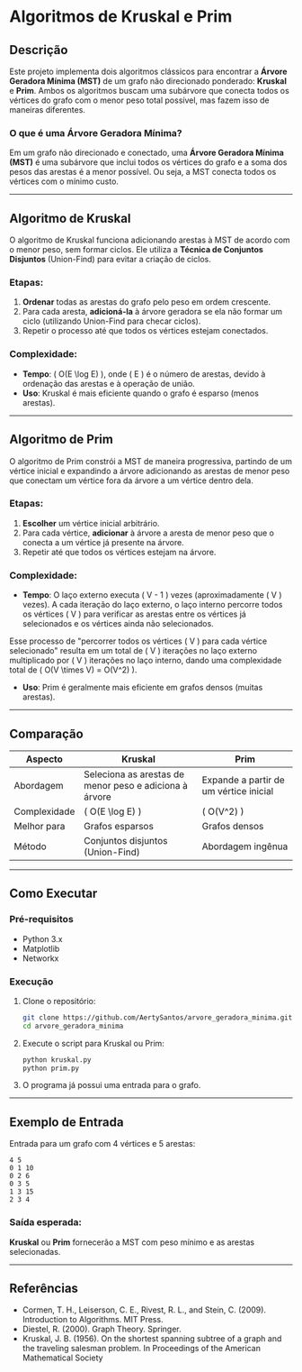 # Algoritmos de Kruskal e Prim

## Descrição

Este projeto implementa dois algoritmos clássicos para encontrar a **Árvore Geradora Mínima (MST)** de um grafo não direcionado ponderado: **Kruskal** e **Prim**. Ambos os algoritmos buscam uma subárvore que conecta todos os vértices do grafo com o menor peso total possível, mas fazem isso de maneiras diferentes.

### O que é uma Árvore Geradora Mínima?

Em um grafo não direcionado e conectado, uma **Árvore Geradora Mínima (MST)** é uma subárvore que inclui todos os vértices do grafo e a soma dos pesos das arestas é a menor possível. Ou seja, a MST conecta todos os vértices com o mínimo custo.

---

## Algoritmo de Kruskal

O algoritmo de Kruskal funciona adicionando arestas à MST de acordo com o menor peso, sem formar ciclos. Ele utiliza a **Técnica de Conjuntos Disjuntos** (Union-Find) para evitar a criação de ciclos.

### Etapas:

1. **Ordenar** todas as arestas do grafo pelo peso em ordem crescente.
2. Para cada aresta, **adicioná-la** à árvore geradora se ela não formar um ciclo (utilizando Union-Find para checar ciclos).
3. Repetir o processo até que todos os vértices estejam conectados.

### Complexidade:
- **Tempo**: \( O(E \log E) \), onde \( E \) é o número de arestas, devido à ordenação das arestas e à operação de união.
- **Uso**: Kruskal é mais eficiente quando o grafo é esparso (menos arestas).

---

## Algoritmo de Prim

O algoritmo de Prim constrói a MST de maneira progressiva, partindo de um vértice inicial e expandindo a árvore adicionando as arestas de menor peso que conectam um vértice fora da árvore a um vértice dentro dela.

### Etapas:

1. **Escolher** um vértice inicial arbitrário.
2. Para cada vértice, **adicionar** à árvore a aresta de menor peso que o conecta a um vértice já presente na árvore.
3. Repetir até que todos os vértices estejam na árvore.

### Complexidade:
- **Tempo**: O laço externo executa \( V - 1 \) vezes (aproximadamente \( V \) vezes). A cada iteração do laço externo, o laço interno percorre todos os vértices \( V \) para verificar as arestas entre os vértices já selecionados e os vértices ainda não selecionados.

Esse processo de "percorrer todos os vértices \( V \) para cada vértice selecionado" resulta em um total de \( V \) iterações no laço externo multiplicado por \( V \) iterações no laço interno, dando uma complexidade total de \( O(V \times V) = O(V^2) \).

- **Uso**: Prim é geralmente mais eficiente em grafos densos (muitas arestas).

---

## Comparação

| Aspecto        | Kruskal                        | Prim                           |
|----------------|--------------------------------|--------------------------------|
| Abordagem      | Seleciona as arestas de menor peso e adiciona à árvore | Expande a partir de um vértice inicial |
| Complexidade   | \( O(E \log E) \)              | \( O(V^2) \)             |
| Melhor para    | Grafos esparsos                | Grafos densos                  |
| Método         | Conjuntos disjuntos (Union-Find) |  Abordagem ingênua   |

---

## Como Executar

### Pré-requisitos

- Python 3.x
- Matplotlib
- Networkx

### Execução

1. Clone o repositório:

   ```bash
   git clone https://github.com/AertySantos/arvore_geradora_minima.git
   cd arvore_geradora_minima
   ```

2. Execute o script para Kruskal ou Prim:

   ```bash
   python kruskal.py
   python prim.py
   ```

3. O programa já possui uma entrada para o grafo.

---

## Exemplo de Entrada

Entrada para um grafo com 4 vértices e 5 arestas:

```
4 5
0 1 10
0 2 6
0 3 5
1 3 15
2 3 4
```

### Saída esperada:

**Kruskal** ou **Prim** fornecerão a MST com peso mínimo e as arestas selecionadas.

---

## Referências

- Cormen, T. H., Leiserson, C. E., Rivest, R. L., and Stein, C. (2009). Introduction to
Algorithms. MIT Press.
- Diestel, R. (2000). Graph Theory. Springer.
- Kruskal, J. B. (1956). On the shortest spanning subtree of a graph and the traveling
salesman problem. In Proceedings of the American Mathematical Society

